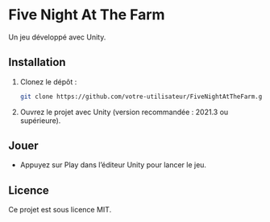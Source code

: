 # Five Night At The Farm

Un jeu développé avec Unity.

## Installation

1. Clonez le dépôt :
    ```bash
    git clone https://github.com/votre-utilisateur/FiveNightAtTheFarm.git
    ```
2. Ouvrez le projet avec Unity (version recommandée : 2021.3 ou supérieure).

## Jouer

- Appuyez sur Play dans l’éditeur Unity pour lancer le jeu.

## Licence

Ce projet est sous licence MIT.